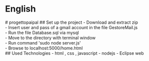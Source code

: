 <h1>English</h1>
# progettopaipal
## Set up the project
- Download and extract zip</br>
- Insert user and pass of a gmail account  in the file  GestoreMail.js</br>
- Run  the  file Database.sql via mysql</br>
- Move to the directory with terminal window</br>
- Run command 'sudo node server.js'</br>
- Browse to localhost:5000/home.html</br>
## Used Technologies
- html , css , javascript
- nodejs
- Eclipse web 
